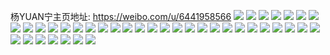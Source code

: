 杨YUAN宁主页地址: https://weibo.com/u/6441958566 
![](https://wx4.sinaimg.cn/mw2000/0071XNHwly1h8vkxn1g1qj322e2mz1kz.jpg) 
![](https://wx4.sinaimg.cn/mw2000/0071XNHwly1h8vkxosrqej31o11x4kjl.jpg) 
![](https://wx4.sinaimg.cn/mw2000/0071XNHwly1h8vkxqu19bj32c0340e82.jpg) 
![](https://wx4.sinaimg.cn/mw2000/0071XNHwly1h8vkxkmz4fj322e2827wl.jpg) 
![](https://wx4.sinaimg.cn/mw2000/0071XNHwly1h8vkxskgcoj31sb28xu0x.jpg) 
![](https://wx4.sinaimg.cn/mw2000/0071XNHwly1h8vkxun8uaj31ga1xpnpd.jpg) 
![](https://wx4.sinaimg.cn/mw2000/0071XNHwly1h8hjeasezrj30wi1yc7wc.jpg) 
![](https://wx4.sinaimg.cn/mw2000/0071XNHwly1h8hjebkbp5j31sc36ctm1.jpg) 
![](https://wx4.sinaimg.cn/mw2000/0071XNHwly1h8eyureyyaj30tz0sh0yn.jpg) 
![](https://wx4.sinaimg.cn/mw2000/0071XNHwly1h8eyursj86j30pb0s5te9.jpg) 
![](https://wx4.sinaimg.cn/mw2000/0071XNHwly1h8eyus7hr6j30wh12nq8t.jpg) 
![](https://wx4.sinaimg.cn/mw2000/0071XNHwly1h8eyush32pj30n00ppq5y.jpg) 
![](https://wx4.sinaimg.cn/mw2000/0071XNHwly1h8eyusu7buj30u00syjvd.jpg) 
![](https://wx4.sinaimg.cn/mw2000/0071XNHwly1h8eyut6q50j30yg0rp79n.jpg) 
![](https://wx4.sinaimg.cn/mw2000/0071XNHwly1h8eyutjt8xj30u00wizqh.jpg) 
![](https://wx4.sinaimg.cn/mw2000/0071XNHwly1h8eyuu7aqdj30zk171qe5.jpg) 
![](https://wx4.sinaimg.cn/mw2000/0071XNHwly1h8eyuuobd0j30zk16zaeu.jpg) 
![](https://wx4.sinaimg.cn/mw2000/0071XNHwly1h8eyuvm3l0j30zk16sgu6.jpg) 
![](https://wx4.sinaimg.cn/mw2000/0071XNHwly1h8eyuw0ivtj30zj1207a6.jpg) 
![](https://wx4.sinaimg.cn/mw2000/0071XNHwly1h88du6mfjrj32oi20f1l0.jpg) 
![](https://wx4.sinaimg.cn/mw2000/0071XNHwly1h88du3c4pvj32dr3677wj.jpg) 
![](https://wx4.sinaimg.cn/mw2000/0071XNHwly1h7ptbcu2roj32if2bv7wj.jpg) 
![](https://wx4.sinaimg.cn/mw2000/0071XNHwly1h7ptbnp04bj327j1jmhdu.jpg) 
![](https://wx4.sinaimg.cn/mw2000/0071XNHwly1h7ptbp9fg2j30wi1bwgyy.jpg) 
![](https://wx4.sinaimg.cn/mw2000/0071XNHwly1h7ptbz0usrj324v2hrqv8.jpg) 
![](https://wx4.sinaimg.cn/mw2000/0071XNHwly1h7ptcgdpskj32lx1zsx6q.jpg) 
![](https://wx4.sinaimg.cn/mw2000/0071XNHwly1h7ho41pg7zj32k722hkjn.jpg) 
![](https://wx4.sinaimg.cn/mw2000/0071XNHwly1h7ho432yt1j31f01e1b29.jpg) 
![](https://wx4.sinaimg.cn/mw2000/0071XNHwly1h7ho45qqskj32yf28xb2e.jpg) 
![](https://wx4.sinaimg.cn/mw2000/0071XNHwly1h7ho4ao5idj32l627qx6r.jpg) 
![](https://wx4.sinaimg.cn/mw2000/0071XNHwly1h7ho3z2ng3j33402c07wk.jpg) 
![](https://wx4.sinaimg.cn/mw2000/0071XNHwly1h7ho48ab4oj32282i87wl.jpg) 
![](https://wx4.sinaimg.cn/mw2000/0071XNHwly1h6eal5t4gwj32ar2jk7wh.jpg) 
![](https://wx4.sinaimg.cn/mw2000/0071XNHwly1h6eampe2pgj32422k21kx.jpg) 
![](https://wx4.sinaimg.cn/mw2000/0071XNHwly1h6eam0nmlgj31w922ne81.jpg) 
![](https://wx4.sinaimg.cn/mw2000/0071XNHwly1h6eam7qnv7j31tv2acqv6.jpg) 
![](https://wx4.sinaimg.cn/mw2000/0071XNHwly1gnbng4wbztj32c02f9u11.jpg) 
![](https://wx4.sinaimg.cn/mw2000/0071XNHwly1gn2j3m2sefj31400u0n1c.jpg) 
![](https://wx4.sinaimg.cn/mw2000/0071XNHwly1gn2j3mwqvaj30xk0q5h4y.jpg) 
